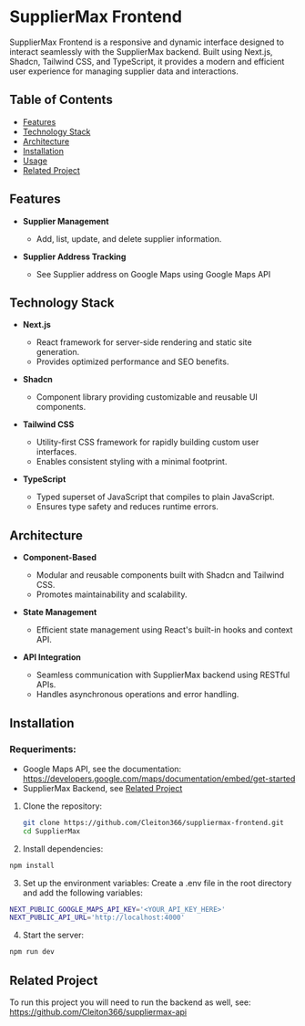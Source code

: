 # SupplierMax Frontend

SupplierMax Frontend is a responsive and dynamic interface designed to interact seamlessly with the SupplierMax backend. Built using Next.js, Shadcn, Tailwind CSS, and TypeScript, it provides a modern and efficient user experience for managing supplier data and interactions.


## Table of Contents

- [Features](#features)
- [Technology Stack](#technology-stack)
- [Architecture](#architecture)
- [Installation](#installation)
- [Usage](#usage)
- [Related Project](#related-project)

## Features

- **Supplier Management**
  - Add, list, update, and delete supplier information.
  
- **Supplier Address Tracking**
  - See Supplier address on Google Maps using Google Maps API
  

## Technology Stack

- **Next.js**
  - React framework for server-side rendering and static site generation.
  - Provides optimized performance and SEO benefits.
  
- **Shadcn**
  - Component library providing customizable and reusable UI components.
  
- **Tailwind CSS**
  - Utility-first CSS framework for rapidly building custom user interfaces.
  - Enables consistent styling with a minimal footprint.
  
- **TypeScript**
  - Typed superset of JavaScript that compiles to plain JavaScript.
  - Ensures type safety and reduces runtime errors.

## Architecture

- **Component-Based**
  - Modular and reusable components built with Shadcn and Tailwind CSS.
  - Promotes maintainability and scalability.
  
- **State Management**
  - Efficient state management using React's built-in hooks and context API.
  
- **API Integration**
  - Seamless communication with SupplierMax backend using RESTful APIs.
  - Handles asynchronous operations and error handling.
  
## Installation

### Requeriments:
- Google Maps API, see the documentation: https://developers.google.com/maps/documentation/embed/get-started
- SupplierMax Backend, see [Related Project](#related-project)

1. Clone the repository:
   ```bash
   git clone https://github.com/Cleiton366/suppliermax-frontend.git
   cd SupplierMax
    ```
2. Install dependencies:
```bash 
npm install
```

3. Set up the environment variables:
Create a .env file in the root directory and add the following variables:
   
```bash
NEXT_PUBLIC_GOOGLE_MAPS_API_KEY='<YOUR_API_KEY_HERE>'
NEXT_PUBLIC_API_URL='http://localhost:4000'
 ```
 
4. Start the server:

```bash
npm run dev
```

## Related Project

To run this project you will need to run the backend as well, see: https://github.com/Cleiton366/suppliermax-api
